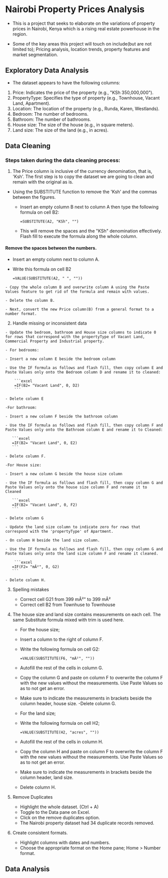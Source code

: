 # Nairobi Property Prices Analysis

- This is a project that seeks to elaborate on the variations of property prices in Nairobi, Kenya which is a rising real estate powerhouse in the region.

- Some of the key areas this project will touch on include(but are not limited to); Pricing analysis, location trends, property features and market segmentation.

## Exploratory Data Analysis

- The dataset appears to have the following columns:

1. Price: Indicates the price of the property (e.g., "KSh 350,000,000").
2. PropertyType: Specifies the type of property (e.g., Townhouse, Vacant Land, Apartment).
3. Location: The location of the property (e.g., Runda, Karen, Westlands).
4. Bedroom: The number of bedrooms.
5. Bathroom: The number of bathrooms.
6. House size: The size of the house (e.g., in square meters).
7. Land size: The size of the land (e.g., in acres).

## Data Cleaning

 ### Steps taken during the data cleaning process:

   1. The Price column is inclusive of the currency denomination, that is, 'Ksh'. The first step is to copy the dataset we are going to clean and remain with the original as is. 
   - Using the SUBSTITUTE function to remove the 'Ksh' and the commas between the figures.
     
     - Insert an empty column B next to column A then type the following formula on cell B2:

       ```excel
       =SUBSTITUTE(A2, "KSh", "")
       ```

     - This will remove the spaces and the "KSh" denomination effectively. Flash fill to execute the formula along the whole column.

 #### Remove the spaces between the numbers.

   - Insert an empty column next to column A.

   - Write this formula on cell B2

       ```excel
       =VALUE(SUBSTITUTE(A2, " ", ""))
       ```
     
    - Copy the whole column B and overwrite column A using the Paste Values feature to get rid of the formula and remain with values.

    - Delete the column B.

    - Next, convert the new Price column(B) from a general format to a number format.

   2. Handle missing or inconsistent data

    - Update the bedroom, bathroom and House size columns to indicate 0 for rows that correspond with the propertyType of Vacant Land, Commercial Property and Industrial property.
    
    - For bedrooms:

    - Insert a new column E beside the bedroom column 

    - Use the IF formula as follows and flash fill, then copy column E and Paste Values only onto the Bedroom column D and rename it to cleaned:

        ```excel
        =IF(B2= "Vacant Land", 0, D2)
        ```

    - Delete column E

    -For bathroom:

    - Insert a new column F beside the bathroom column 

    - Use the IF formula as follows and flash fill, then copy column F and Paste Values only onto the Bathroom column E and rename it to Cleaned:

       ```excel
       =IF(B2= "Vacant Land", 0, E2)
       ```

    - Delete column F.

    -For House size:

    - Insert a new column G beside the house size column 
    
    - Use the IF formula as follows and flash fill, then copy column G and Paste Values only onto the house size column F and rename it to Cleaned

       ```excel
       =IF(B2= "Vacant Land", 0, F2)
       ```

    - Delete column G
     
    - Update the land size column to indicate zero for rows that correspond with the 'propertyType' of Apartment.

    - On column H beside the land size column.

    - Use the IF formula as follows and flash fill, then copy column G and Paste Values only onto the land size column F and rename it cleaned.

        ```excel
       =IF(F2= "mÂ²", 0, G2)
       ```

    - Delete column H.

   3. Spelling mistakes

      - Correct cell G21 from 399 mÂ²" to 399 mÂ²
      - Correct cell B2 from Townhuse to Townhouse    

   4. The house size and land size contains measurements on each cell. The same Substitute formula mixed with trim is used here.
       - For the house size; 
       - Insert a column to the right of column F.
       - Write the following formula on cell G2:

           ```excel
           =VALUE(SUBSTITUTE(F6, "mÂ²", ""))
           ```

       - Autofill the rest of the cells in column G.
       - Copy the column G and paste on column F to overwrite the column F with the new values without the measurements. Use Paste Values so as to not get an error.
       - Make sure to indicate the measurements in brackets beside the column header, house size.
          -Delete column G.
      
       - For the land size;
       - Write the following formula on cell H2;

           ```excel
           =VALUE(SUBSTITUTE(H2, "acres", ""))
           ```

        - Autofill the rest of the cells in column H.
        - Copy the column H and paste on column F to overwrite the column F with the new values without the measurements. Use Paste Values so as to not get an error.
        - Make sure to indicate the measurements in brackets beside the column header, land size.
        - Delete column H.

   5. Remove Duplicates
       - Highlight the whole dataset. (Ctrl + A)
       - Toggle to the Data pane on Excel.
       - Click on the remove duplicates option.
       - The Nairobi property dataset had 34 duplicate records removed.

   6. Create consistent formats.
      - Highlight columns with dates and numbers.
      - Choose the appropriate format on the Home pane; Home > Number format.


## Data Analysis




